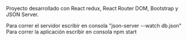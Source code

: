 Proyecto desarrollado con React redux, React Router DOM, Bootstrap y JSON Server.

Para correr el servidor escribir en consola "json-server --watch db.json"
Para correr la aplicación escribir en consola npm start

